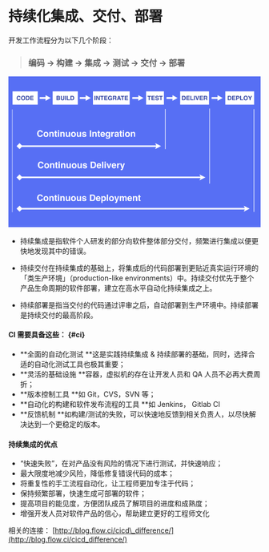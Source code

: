 # 持续化集成、交付、部署

开发工作流程分为以下几个阶段：

> ### 编码 -&gt; 构建 -&gt; 集成 -&gt; 测试 -&gt; 交付  -&gt; 部署

![](/assets/ci.png)

* 持续集成是指软件个人研发的部分向软件整体部分交付，频繁进行集成以便更快地发现其中的错误。

* 持续交付在持续集成的基础上，将集成后的代码部署到更贴近真实运行环境的「类生产环境」（production-like environments）中。持续交付优先于整个产品生命周期的软件部署，建立在高水平自动化持续集成之上。

* 持续部署是指当交付的代码通过评审之后，自动部署到生产环境中。持续部署是持续交付的最高阶段。

#### CI 需要具备这些： {#ci}

* **全面的自动化测试  **这是实践持续集成 & 持续部署的基础，同时，选择合适的自动化测试工具也极其重要；
* **灵活的基础设施  **容器，虚拟机的存在让开发人员和 QA 人员不必再大费周折；
* **版本控制工具   **如 Git，CVS，SVN 等；
* **自动化的构建和软件发布流程的工具  **如 Jenkins， Gitlab CI
* **反馈机制 **如构建/测试的失败，可以快速地反馈到相关负责人，以尽快解决达到一个更稳定的版本。

#### 持续集成的优点

* “快速失败”，在对产品没有风险的情况下进行测试，并快速响应；
* 最大限度地减少风险，降低修复错误代码的成本；
* 将重复性的手工流程自动化，让工程师更加专注于代码；
* 保持频繁部署，快速生成可部署的软件；
* 提高项目的能见度，方便团队成员了解项目的进度和成熟度；
* 增强开发人员对软件产品的信心，帮助建立更好的工程师文化

相关的连接： [http://blog.flow.ci/cicd\_difference/](http://blog.flow.ci/cicd_difference/)

